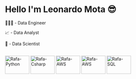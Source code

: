 # Hello I'm Leonardo Mota 😎

👨🏻‍💻 - Data Engineer

📈 - Data Analyst 

🔬 - Data Scientist

<div style="display: inline_block"><br>
  <img align="center" alt="Rafa-Python" height="60" width="80" src="https://cdn.jsdelivr.net/gh/devicons/devicon/icons/python/python-plain-wordmark.svg" />
  <img align="center" alt="Rafa-Csharp" height="60" width="80" src="https://cdn.jsdelivr.net/gh/devicons/devicon/icons/docker/docker-plain-wordmark.svg" />
  <img align="center" alt="Rafa-AWS" height="60" width="80" src="https://cdn.jsdelivr.net/gh/devicons/devicon/icons/amazonwebservices/amazonwebservices-plain-wordmark.svg" />
  <img align="center" alt="Rafa-AWS" height="60" width="80" src="https://cdn.jsdelivr.net/gh/devicons/devicon/icons/mongodb/mongodb-original-wordmark.svg" />
  <img align="center" alt="Rafa-SQL" height="60" width="80" src="https://cdn.jsdelivr.net/gh/devicons/devicon/icons/mysql/mysql-original-wordmark.svg" />
</div>

